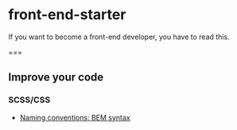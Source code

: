 front-end-starter
=================

If you want to become a front-end developer, you have to read this.

===

## Improve your code

### SCSS/CSS

* [Naming conventions: BEM syntax](http://csswizardry.com/2013/01/mindbemding-getting-your-head-round-bem-syntax/)

